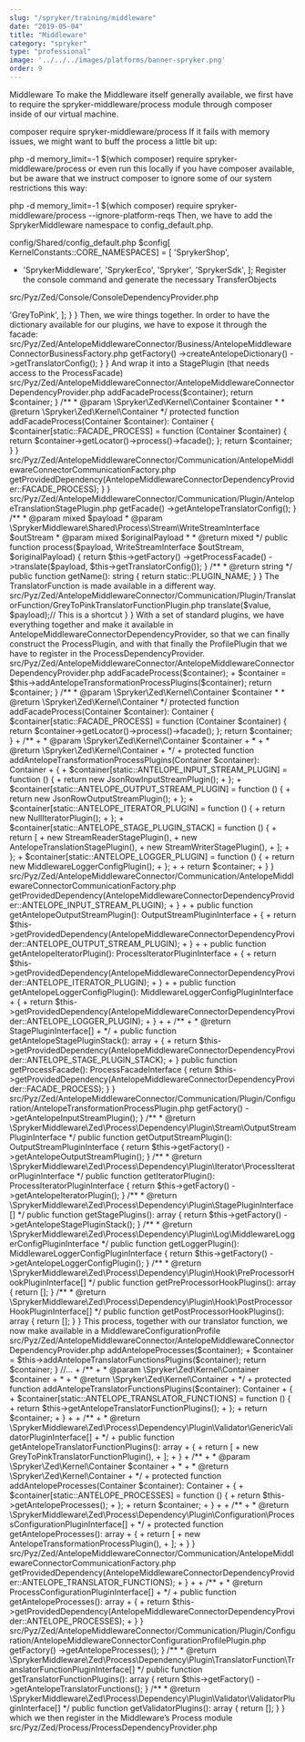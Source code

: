 ```yaml
---
slug: "/spryker/training/middleware"
date: "2019-05-04"
title: "Middleware"
category: "spryker"
type: "professional"
image: '../../../images/platforms/banner-spryker.png'
order: 9
---
```


Middleware
To make the Middleware itself generally available, we first have to require the spryker-middleware/process module through composer inside of our virtual machine.

composer require spryker-middleware/process
If it fails with memory issues, we might want to buff the process a little bit up:

php -d memory_limit=-1 \$(which composer) require spryker-middleware/process
or even run this locally if you have composer available, but be aware that we instruct composer to ignore some of our system restrictions this way:

php -d memory_limit=-1 \$(which composer) require spryker-middleware/process --ignore-platform-reqs
Then, we have to add the SprykerMiddleware namespace to config_default.php.

config/Shared/config_default.php
\$config[ KernelConstants::CORE_NAMESPACES] = [
'SprykerShop',

- 'SprykerMiddleware',
  'SprykerEco',
  'Spryker',
  'SprykerSdk',
  ];
  Register the console command and generate the necessary TransferObjects

src/Pyz/Zed/Console/ConsoleDependencyProvider.php

<?php

namespace Pyz\Zed\Console;

+ use SprykerMiddleware\Zed\Process\Communication\Console\ProcessConsole;
//...

class ConsoleDependencyProvider extends SprykerConsoleDependencyProvider
{
    /**
     * @param \Spryker\Zed\Kernel\Container $container
     *
     * @return \Symfony\Component\Console\Command\Command[]
     */
    protected function getConsoleCommands(Container $container)
    {
        $commands = [
            //...
+            new ProcessConsole(),
        ];
$ console transfer:generate
Now we can begin to write our actual functionality.

We plan to have a set of records in a line-by-line JSON format.

And we want to transform part of the data. Create a directory, e.g. data/import/demo/ and put in.json into it.

in.json should have the following content for our task:

data/import/demo/in.json
{"name":"Bob","color":"grey"}
{"name":"Lucy","color":"yellow"}
{"name":"Jane","color":"grey"}
(Because of a little bug in the reader, we probably have to tweak our editor settings here a bit. Check .editorconfig and your IDE settings to not put a new line at the end of files by default! You might want to change these settings back after the task is done.)

We can now create a TranslatorFunction that does our transformation and then create a dictionary, to give our process a recipe on what translations we actually want to perform on the data. Let’s do this in a new module that connects our antelopes and the Middleware: AntelopeMiddlewareConnector

src/Pyz/Zed/AntelopeMiddlewareConnector/Business/Translator/TranslatorFunction/GreyToPink.php
<?php

namespace Pyz\Zed\AntelopeMiddlewareConnector\Business\Translator\TranslatorFunction;

use SprykerMiddleware\Zed\Process\Business\Translator\TranslatorFunction\AbstractTranslatorFunction;
use SprykerMiddleware\Zed\Process\Business\Translator\TranslatorFunction\TranslatorFunctionInterface;

class GreyToPink extends AbstractTranslatorFunction implements TranslatorFunctionInterface
{
    protected const COLOR_GREY = 'grey';
    protected const COLOR_PINK = 'pink';

    /**
     * @param mixed $value
     * @param array $payload
     *
     * @return mixed
     */
    public function translate($value, array $payload)
    {
        if ($value === static::COLOR_GREY) {
            return static::COLOR_PINK;
        }

        return $value;
    }
}
src/Pyz/Zed/AntelopeMiddlewareConnector/Business/Translator/Dictionary/AntelopeDictionary.php
<?php
 
namespace Pyz\Zed\AntelopeMiddlewareConnector\Business\Translator\Dictionary;
 
use SprykerMiddleware\Zed\Process\Business\Translator\Dictionary\AbstractDictionary;
 
class AntelopeDictionary extends AbstractDictionary
{
    /**
     * @return array
     */
    public function getDictionary(): array
    {
        return [
            'color' => 'GreyToPink',
        ];
    }
}
Then, we wire things together.

In order to have the dictionary available for our plugins, we have to expose it through the facade:

src/Pyz/Zed/AntelopeMiddlewareConnector/Business/AntelopeMiddlewareConnectorBusinessFactory.php
<?php
 
namespace Pyz\Zed\AntelopeMiddlewareConnector\Business;
 
use Pyz\Zed\AntelopeMiddlewareConnector\Business\Translator\Dictionary\AntelopeDictionary;
use Spryker\Zed\Kernel\Business\AbstractBusinessFactory;
use SprykerMiddleware\Zed\Process\Business\Translator\Dictionary\DictionaryInterface;
 
class AntelopeMiddlewareConnectorBusinessFactory extends AbstractBusinessFactory
{
    /**
     * @return \SprykerMiddleware\Zed\Process\Business\Translator\Dictionary\DictionaryInterface
     */
    public function createAntelopeDictionary(): DictionaryInterface
    {
        return new AntelopeDictionary();
    }
}
src/Pyz/Zed/AntelopeMiddlewareConnector/Business/AntelopeMiddlewareConnectorFacadeInterface.php
<?php
 
namespace Pyz\Zed\AntelopeMiddlewareConnector\Business;
 
use Generated\Shared\Transfer\TranslatorConfigTransfer;
 
/**
 * @method \Pyz\Zed\AntelopeMiddlewareConnector\Business\AntelopeMiddlewareConnectorBusinessFactory getFactory()
 */
interface AntelopeMiddlewareConnectorFacadeInterface
{
    /**
     * @return \Generated\Shared\Transfer\TranslatorConfigTransfer;
     */
    public function getAntelopeTranslatorConfig(): TranslatorConfigTransfer;
}
src/Pyz/Zed/AntelopeMiddlewareConnector/Business/AntelopeMiddlewareConnectorFacade.php
<?php
 
namespace Pyz\Zed\AntelopeMiddlewareConnector\Business;
 
use Generated\Shared\Transfer\TranslatorConfigTransfer;
use Spryker\Zed\Kernel\Business\AbstractFacade;
 
/**
 * @method \Pyz\Zed\AntelopeMiddlewareConnector\Business\AntelopeMiddlewareConnectorBusinessFactory getFactory()
 */
class AntelopeMiddlewareConnectorFacade extends AbstractFacade implements AntelopeMiddlewareConnectorFacadeInterface
{
    /**
     * @return \Generated\Shared\Transfer\TranslatorConfigTransfer;
     */
    public function getAntelopeTranslatorConfig(): TranslatorConfigTransfer
    {
        return $this->getFactory()
            ->createAntelopeDictionary()
            ->getTranslatorConfig();
    }
}
And wrap it into a StagePlugin (that needs access to the ProcessFacade)

src/Pyz/Zed/AntelopeMiddlewareConnector/AntelopeMiddlewareConnectorDependencyProvider.php
<?php
 
namespace Pyz\Zed\AntelopeMiddlewareConnector;
 
use Spryker\Zed\Kernel\AbstractBundleDependencyProvider;
use Spryker\Zed\Kernel\Container;
 
class AntelopeMiddlewareConnectorDependencyProvider extends AbstractBundleDependencyProvider
{
    public const FACADE_PROCESS = 'FACADE_PROCESS';
 
    /**
     * @param \Spryker\Zed\Kernel\Container $container
     *
     * @return \Spryker\Zed\Kernel\Container
     */
    public function provideCommunicationLayerDependencies(Container $container): Container
    {
        $container = $this->addFacadeProcess($container);
 
        return $container;
    }
 
    /**
     * @param \Spryker\Zed\Kernel\Container $container
     *
     * @return \Spryker\Zed\Kernel\Container
     */
    protected function addFacadeProcess(Container $container): Container
    {
        $container[static::FACADE_PROCESS] = function (Container $container) {
            return $container->getLocator()->process()->facade();
        };
        return $container;
    }
}
src/Pyz/Zed/AntelopeMiddlewareConnector/Communication/AntelopeMiddlewareConnectorCommunicationFactory.php
<?php
 
namespace Pyz\Zed\AntelopeMiddlewareConnector\Communication;
 
use Pyz\Zed\AntelopeMiddlewareConnector\AntelopeMiddlewareConnectorDependencyProvider;
use Spryker\Zed\Kernel\Communication\AbstractCommunicationFactory;
use SprykerMiddleware\Zed\Process\Business\ProcessFacadeInterface;
 
class AntelopeMiddlewareConnectorCommunicationFactory extends AbstractCommunicationFactory
{
    public function getProcessFacade(): ProcessFacadeInterface
    {
        return $this->getProvidedDependency(AntelopeMiddlewareConnectorDependencyProvider::FACADE_PROCESS);
    }
}
src/Pyz/Zed/AntelopeMiddlewareConnector/Communication/Plugin/AntelopeTranslationStagePlugin.php
<?php
 
namespace Pyz\Zed\AntelopeMiddlewareConnector\Communication\Plugin;
 
use Generated\Shared\Transfer\TranslatorConfigTransfer;
use Pyz\Zed\AntelopeMiddlewareConnector\Business\AntelopeMiddlewareConnectorFacadeInterface;
use Pyz\Zed\AntelopeMiddlewareConnector\Communication\AntelopeMiddlewareConnectorCommunicationFactory;
use Spryker\Zed\Kernel\Communication\AbstractPlugin;
use SprykerMiddleware\Shared\Process\Stream\WriteStreamInterface;
use SprykerMiddleware\Zed\Process\Dependency\Plugin\StagePluginInterface;
 
/**
 * @method AntelopeMiddlewareConnectorCommunicationFactory getFactory()
 * @method AntelopeMiddlewareConnectorFacadeInterface getFacade()
 */
class AntelopeTranslationStagePlugin extends AbstractPlugin implements StagePluginInterface
{
    protected const PLUGIN_NAME = 'AntelopeTranslationStagePlugin';
 
    /**
     * @return \Generated\Shared\Transfer\TranslatorConfigTransfer
     */
    protected function getTranslatorConfig(): TranslatorConfigTransfer
    {
        return $this->getFacade()
            ->getAntelopeTranslatorConfig();
    }
 
    /**
     * @param mixed $payload
     * @param \SprykerMiddleware\Shared\Process\Stream\WriteStreamInterface $outStream
     * @param mixed $originalPayload
     *
     * @return mixed
     */
    public function process($payload, WriteStreamInterface $outStream, $originalPayload)
    {
        return $this->getFactory()
            ->getProcessFacade()
            ->translate($payload, $this->getTranslatorConfig());
    }
 
    /**
     * @return string
     */
    public function getName(): string
    {
        return static::PLUGIN_NAME;
    }
}
The TranslatorFunction is made available in a different way.

src/Pyz/Zed/AntelopeMiddlewareConnector/Communication/Plugin/TranslatorFunction/GreyToPinkTranslatorFunctionPlugin.php
<?php
 
namespace Pyz\Zed\AntelopeMiddlewareConnector\Communication\Plugin\TranslatorFunction;
 
use Pyz\Zed\AntelopeMiddlewareConnector\Business\Translator\TranslatorFunction\GreyToPink;
use Spryker\Zed\Kernel\Communication\AbstractPlugin;
use SprykerMiddleware\Zed\Process\Dependency\Plugin\TranslatorFunction\GenericTranslatorFunctionPluginInterface;
 
class GreyToPinkTranslatorFunctionPlugin extends AbstractPlugin implements GenericTranslatorFunctionPluginInterface
{
    protected const NAME = 'GreyToPink';
 
    /**
     * @return string
     */
    public function getName(): string
    {
        return static::NAME;
    }
 
    /**
     * @return string
     */
    public function getTranslatorFunctionClassName(): string
    {
        return GreyToPink::class;
    }
 
    /**
     * @param mixed $value
     * @param array $payload
     * @param string $key
     * @param array $options
     *
     * @return mixed
     */
    public function translate($value, array $payload, string $key, array $options)
    {
        return (new GreyToPink())->translate($value, $payload);// This is a shortcut
    }
}
With a set of standard plugins, we have everything together and make it available in AntelopeMiddlewareConnectorDependencyProvider, so that we can finally construct the ProcessPlugin, and with that finally the ProfilePlugin that we have to register in the ProcessDependencyProvider.

src/Pyz/Zed/AntelopeMiddlewareConnector/AntelopeMiddlewareConnectorDependencyProvider.php
<?php
 
namespace Pyz\Zed\AntelopeMiddlewareConnector;
 
use Spryker\Zed\Kernel\AbstractBundleDependencyProvider;
use Spryker\Zed\Kernel\Container;
+ use Pyz\Zed\AntelopeMiddlewareConnector\Communication\Plugin\AntelopeTranslationStagePlugin;
+ use SprykerMiddleware\Zed\Process\Communication\Plugin\Iterator\NullIteratorPlugin;
+ use SprykerMiddleware\Zed\Process\Communication\Plugin\Log\MiddlewareLoggerConfigPlugin;
+ use SprykerMiddleware\Zed\Process\Communication\Plugin\Stream\JsonRowInputStreamPlugin;
+ use SprykerMiddleware\Zed\Process\Communication\Plugin\Stream\JsonRowOutputStreamPlugin;
+ use SprykerMiddleware\Zed\Process\Communication\Plugin\StreamReaderStagePlugin;
+ use SprykerMiddleware\Zed\Process\Communication\Plugin\StreamWriterStagePlugin;
 
class AntelopeMiddlewareConnectorDependencyProvider extends AbstractBundleDependencyProvider
{
+    public const ANTELOPE_INPUT_STREAM_PLUGIN = 'ANTELOPE_INPUT_STREAM_PLUGIN';
+    public const ANTELOPE_OUTPUT_STREAM_PLUGIN = 'ANTELOPE_OUTPUT_STREAM_PLUGIN';
+    public const ANTELOPE_ITERATOR_PLUGIN = 'ANTELOPE_ITERATOR_PLUGIN';
+    public const ANTELOPE_STAGE_PLUGIN_STACK = 'ANTELOPE_STAGE_PLUGIN_STACK';
+    public const ANTELOPE_LOGGER_PLUGIN = 'ANTELOPE_LOGGER_PLUGIN';
    public const FACADE_PROCESS = 'FACADE_PROCESS';
 
    /**
     * @param \Spryker\Zed\Kernel\Container $container
     *
     * @return \Spryker\Zed\Kernel\Container
     */
    public function provideCommunicationLayerDependencies(Container $container): Container
    {
        $container = $this->addFacadeProcess($container);
+        $container = $this->addAntelopeTransformationProcessPlugins($container);
 
        return $container;
    }
 
    /**
     * @param \Spryker\Zed\Kernel\Container $container
     *
     * @return \Spryker\Zed\Kernel\Container
     */
    protected function addFacadeProcess(Container $container): Container
    {
        $container[static::FACADE_PROCESS] = function (Container $container) {
            return $container->getLocator()->process()->facade();
        };
        return $container;
    }
 
+    /**
+     * @param \Spryker\Zed\Kernel\Container $container
+     *
+     * @return \Spryker\Zed\Kernel\Container
+     */
+    protected function addAntelopeTransformationProcessPlugins(Container $container): Container
+    {
+        $container[static::ANTELOPE_INPUT_STREAM_PLUGIN] = function () {
+            return new JsonRowInputStreamPlugin();
+        };
+        $container[static::ANTELOPE_OUTPUT_STREAM_PLUGIN] = function () {
+            return new JsonRowOutputStreamPlugin();
+        };
+        $container[static::ANTELOPE_ITERATOR_PLUGIN] = function () {
+            return new NullIteratorPlugin();
+        };
+        $container[static::ANTELOPE_STAGE_PLUGIN_STACK] = function () {
+            return [
+                new StreamReaderStagePlugin(),
+                new AntelopeTranslationStagePlugin(),
+                new StreamWriterStagePlugin(),
+            ];
+        };
+        $container[static::ANTELOPE_LOGGER_PLUGIN] = function () {
+            return new MiddlewareLoggerConfigPlugin();
+        };
+ 
+        return $container;
+    }
}
src/Pyz/Zed/AntelopeMiddlewareConnector/Communication/AntelopeMiddlewareConnectorCommunicationFactory.php
<?php
 
namespace Pyz\Zed\AntelopeMiddlewareConnector\Communication;
 
use Pyz\Zed\AntelopeMiddlewareConnector\AntelopeMiddlewareConnectorDependencyProvider;
use Spryker\Zed\Kernel\Communication\AbstractCommunicationFactory;
use SprykerMiddleware\Zed\Process\Business\ProcessFacadeInterface;
+ use SprykerMiddleware\Zed\Process\Business\Translator\TranslatorFunction\TranslatorFunctionInterface;
+ use SprykerMiddleware\Zed\Process\Dependency\Plugin\Configuration\ProcessConfigurationPluginInterface;
+ use SprykerMiddleware\Zed\Process\Dependency\Plugin\Iterator\ProcessIteratorPluginInterface;
+ use SprykerMiddleware\Zed\Process\Dependency\Plugin\Log\MiddlewareLoggerConfigPluginInterface;
+ use SprykerMiddleware\Zed\Process\Dependency\Plugin\StagePluginInterface;
+ use SprykerMiddleware\Zed\Process\Dependency\Plugin\Stream\InputStreamPluginInterface;
+ use SprykerMiddleware\Zed\Process\Dependency\Plugin\Stream\OutputStreamPluginInterface;
 
class AntelopeMiddlewareConnectorCommunicationFactory extends AbstractCommunicationFactory
{

+    public function getAntelopeInputStreamPlugin(): InputStreamPluginInterface
+    {
+        return $this->getProvidedDependency(AntelopeMiddlewareConnectorDependencyProvider::ANTELOPE_INPUT_STREAM_PLUGIN);
+    }
+ 
+    public function getAntelopeOutputStreamPlugin(): OutputStreamPluginInterface
+    {
+        return $this->getProvidedDependency(AntelopeMiddlewareConnectorDependencyProvider::ANTELOPE_OUTPUT_STREAM_PLUGIN);
+    }
+ 
+    public function getAntelopeIteratorPlugin(): ProcessIteratorPluginInterface
+    {
+        return $this->getProvidedDependency(AntelopeMiddlewareConnectorDependencyProvider::ANTELOPE_ITERATOR_PLUGIN);
+    }
+ 
+    public function getAntelopeLoggerConfigPlugin(): MiddlewareLoggerConfigPluginInterface
+    {
+        return $this->getProvidedDependency(AntelopeMiddlewareConnectorDependencyProvider::ANTELOPE_LOGGER_PLUGIN);
+    }
+ 
+    /**
+     * @return StagePluginInterface[]
+     */
+    public function getAntelopeStagePluginStack(): array
+    {
+        return $this->getProvidedDependency(AntelopeMiddlewareConnectorDependencyProvider::ANTELOPE_STAGE_PLUGIN_STACK);
+    }
 
    public function getProcessFacade(): ProcessFacadeInterface
    {
        return $this->getProvidedDependency(AntelopeMiddlewareConnectorDependencyProvider::FACADE_PROCESS);
    }
}
src/Pyz/Zed/AntelopeMiddlewareConnector/Communication/Plugin/Configuration/AntelopeTransformationProcessPlugin.php
<?php
 
namespace Pyz\Zed\AntelopeMiddlewareConnector\Communication\Plugin\Configuration;
 
use Spryker\Zed\Kernel\Communication\AbstractPlugin;
use SprykerMiddleware\Zed\Process\Dependency\Plugin\Configuration\ProcessConfigurationPluginInterface;
use SprykerMiddleware\Zed\Process\Dependency\Plugin\Iterator\ProcessIteratorPluginInterface;
use SprykerMiddleware\Zed\Process\Dependency\Plugin\Log\MiddlewareLoggerConfigPluginInterface;
use SprykerMiddleware\Zed\Process\Dependency\Plugin\Stream\InputStreamPluginInterface;
use SprykerMiddleware\Zed\Process\Dependency\Plugin\Stream\OutputStreamPluginInterface;
 
/**
 * @method \Pyz\Zed\AntelopeMiddlewareConnector\Communication\AntelopeMiddlewareConnectorCommunicationFactory getFactory()
 */
class AntelopeTransformationProcessPlugin extends AbstractPlugin implements ProcessConfigurationPluginInterface
{
    protected const PROCESS_NAME = 'ANTELOPE_PROCESS';
 
    /**
     * @return string
     */
    public function getProcessName(): string
    {
        return static::PROCESS_NAME;
    }
 
    /**
     * @return \SprykerMiddleware\Zed\Process\Dependency\Plugin\Stream\InputStreamPluginInterface
     */
    public function getInputStreamPlugin(): InputStreamPluginInterface
    {
        return $this->getFactory()
            ->getAntelopeInputStreamPlugin();
    }
 
    /**
     * @return \SprykerMiddleware\Zed\Process\Dependency\Plugin\Stream\OutputStreamPluginInterface
     */
    public function getOutputStreamPlugin(): OutputStreamPluginInterface
    {
        return $this->getFactory()
            ->getAntelopeOutputStreamPlugin();
    }
 
    /**
     * @return \SprykerMiddleware\Zed\Process\Dependency\Plugin\Iterator\ProcessIteratorPluginInterface
     */
    public function getIteratorPlugin(): ProcessIteratorPluginInterface
    {
        return $this->getFactory()
            ->getAntelopeIteratorPlugin();
    }
 
    /**
     * @return \SprykerMiddleware\Zed\Process\Dependency\Plugin\StagePluginInterface[]
     */
    public function getStagePlugins(): array
    {
        return $this->getFactory()
            ->getAntelopeStagePluginStack();
    }
 
    /**
     * @return \SprykerMiddleware\Zed\Process\Dependency\Plugin\Log\MiddlewareLoggerConfigPluginInterface
     */
    public function getLoggerPlugin(): MiddlewareLoggerConfigPluginInterface
    {
        return $this->getFactory()
            ->getAntelopeLoggerConfigPlugin();
    }
 
    /**
     * @return \SprykerMiddleware\Zed\Process\Dependency\Plugin\Hook\PreProcessorHookPluginInterface[]
     */
    public function getPreProcessorHookPlugins(): array
    {
        return [];
    }
 
    /**
     * @return \SprykerMiddleware\Zed\Process\Dependency\Plugin\Hook\PostProcessorHookPluginInterface[]
     */
    public function getPostProcessorHookPlugins(): array
    {
        return [];
    }
}
This process, together with our translator function, we now make available in a MiddlewareConfigurationProfile

src/Pyz/Zed/AntelopeMiddlewareConnector/AntelopeMiddlewareConnectorDependencyProvider.php
<?php
 
namespace Pyz\Zed\AntelopeMiddlewareConnector;
 
+ use Pyz\Zed\AntelopeMiddlewareConnector\Communication\Plugin\AntelopeTranslationStagePlugin;
+ use Pyz\Zed\AntelopeMiddlewareConnector\Communication\Plugin\Configuration\AntelopeTransformationProcessPlugin;
//...
 
class AntelopeMiddlewareConnectorDependencyProvider extends AbstractBundleDependencyProvider
{
+    public const ANTELOPE_TRANSLATOR_FUNCTIONS = 'ANTELOPE_MIDDLEWARE_TRANSLATOR_FUNCTIONS';
+    public const ANTELOPE_PROCESSES = 'ANTELOPE_MIDDLEWARE_PROCESSES';
    //...
 
    /**
     * @param \Spryker\Zed\Kernel\Container $container
     *
     * @return \Spryker\Zed\Kernel\Container
     */
    public function provideCommunicationLayerDependencies(Container $container): Container
    {
        //...
+        $container = $this->addAntelopeProcesses($container);
+        $container = $this->addAntelopeTranslatorFunctionsPlugins($container);
 
        return $container;
    }
 
    //...
 
+    /**
+     * @param \Spryker\Zed\Kernel\Container $container
+     *
+     * @return \Spryker\Zed\Kernel\Container
+     */
+    protected function addAntelopeTranslatorFunctionsPlugins($container): Container
+    {
+        $container[static::ANTELOPE_TRANSLATOR_FUNCTIONS] = function () {
+            return $this->getAntelopeTranslatorFunctionPlugins();
+        };
+        return $container;
+    }
+
+    /**
+     * @return \SprykerMiddleware\Zed\Process\Dependency\Plugin\Validator\GenericValidatorPluginInterface[]
+     */
+    public function getAntelopeTranslatorFunctionPlugins(): array
+    {
+        return [
+            new GreyToPinkTranslatorFunctionPlugin(),
+        ];
+    }
 
+    /**
+     * @param \Spryker\Zed\Kernel\Container $container
+     *
+     * @return \Spryker\Zed\Kernel\Container
+     */
+    protected function addAntelopeProcesses(Container $container): Container
+    {
+        $container[static::ANTELOPE_PROCESSES] = function () {
+            return $this->getAntelopeProcesses();
+        };
+        return $container;
+    }
+ 
+    /**
+     * @return \SprykerMiddleware\Zed\Process\Dependency\Plugin\Configuration\ProcessConfigurationPluginInterface[]
+     */
+    protected function getAntelopeProcesses(): array
+    {
+        return [
+            new AntelopeTransformationProcessPlugin(),
+        ];
+    }
}
src/Pyz/Zed/AntelopeMiddlewareConnector/Communication/AntelopeMiddlewareConnectorCommunicationFactory.php
<?php
 
namespace Pyz\Zed\AntelopeMiddlewareConnector\Communication;

+ use SprykerMiddleware\Zed\Process\Business\Translator\TranslatorFunction\TranslatorFunctionInterface;
+ use SprykerMiddleware\Zed\Process\Dependency\Plugin\Configuration\ProcessConfigurationPluginInterface;
//...
 
class AntelopeMiddlewareConnectorCommunicationFactory extends AbstractCommunicationFactory
{
    //...

+    /**
+     * @return TranslatorFunctionInterface[]
+     */
+    public function getAntelopeTranslatorFunctions(): array
+    {
+        return $this->getProvidedDependency(AntelopeMiddlewareConnectorDependencyProvider::ANTELOPE_TRANSLATOR_FUNCTIONS);
+    }
+
+    /**
+     * @return ProcessConfigurationPluginInterface[]
+     */
+    public function getAntelopeProcesses(): array
+    {
+        return $this->getProvidedDependency(AntelopeMiddlewareConnectorDependencyProvider::ANTELOPE_PROCESSES);
+    }
}
src/Pyz/Zed/AntelopeMiddlewareConnector/Communication/Plugin/Configuration/AntelopeMiddlewareConnectorConfigurationProfilePlugin.php
<?php
 
namespace Pyz\Zed\AntelopeMiddlewareConnector\Communication\Plugin\Configuration;
 
use Spryker\Zed\Kernel\Communication\AbstractPlugin;
use SprykerMiddleware\Zed\Process\Dependency\Plugin\Configuration\ConfigurationProfilePluginInterface;
 
/**
 * @method \Pyz\Zed\AntelopeMiddlewareConnector\Communication\AntelopeMiddlewareConnectorCommunicationFactory getFactory()
 * @method \Pyz\Zed\AntelopeMiddlewareConnector\Business\AntelopeMiddlewareConnectorFacadeInterface getFacade()
 */
class AntelopeMiddlewareConnectorConfigurationProfilePlugin extends AbstractPlugin implements ConfigurationProfilePluginInterface
{
    /**
     * @return \SprykerMiddleware\Zed\Process\Dependency\Plugin\Configuration\ProcessConfigurationPluginInterface[]
     */
    public function getProcessConfigurationPlugins(): array
    {
        return $this->getFactory()
            ->getAntelopeProcesses();
    }
 
    /**
     * @return \SprykerMiddleware\Zed\Process\Dependency\Plugin\TranslatorFunction\TranslatorFunctionPluginInterface[]
     */
    public function getTranslatorFunctionPlugins(): array
    {
        return $this->getFactory()
            ->getAntelopeTranslatorFunctions();
    }
 
    /**
     * @return \SprykerMiddleware\Zed\Process\Dependency\Plugin\Validator\ValidatorPluginInterface[]
     */
    public function getValidatorPlugins(): array
    {
        return [];
    }
}
which we then register in the Middleware’s Process module

src/Pyz/Zed/Process/ProcessDependencyProvider.php
<?php
 
namespace Pyz\Zed\Process;
 
use Pyz\Zed\AntelopeMiddlewareConnector\Communication\Plugin\Configuration\AntelopeMiddlewareConnectorConfigurationProfilePlugin;
use SprykerMiddleware\Zed\Process\ProcessDependencyProvider as SprykerProcessDependencyProvider;
 
class ProcessDependencyProvider extends SprykerProcessDependencyProvider
{
    /**
     * @return \SprykerMiddleware\Zed\Process\Dependency\Plugin\Configuration\ConfigurationProfilePluginInterface[]
     */
    protected function getConfigurationProfilePluginsStack(): array
    {
        return [
            new AntelopeMiddlewareConnectorConfigurationProfilePlugin(),
        ];
    }
}
We can now transform our grey Antelopes into pink party animals by running

console middleware:process:run -p ANTELOPE_PROCESS -i data/import/demo/in.json -o data/import/demo/out.json
Have a look at data/import/demo/out.json!

data/import/demo/in.json
{"name":"Bob","color":"pink"}
{"name":"Lucy","color":"yellow"}
{"name":"Jane","color":"pink"}
Additional Tasks
Go to the documentation and check how a DataImporter is configured as a writing component for the Middleware process. Import your Antelopes via the Middleware.
